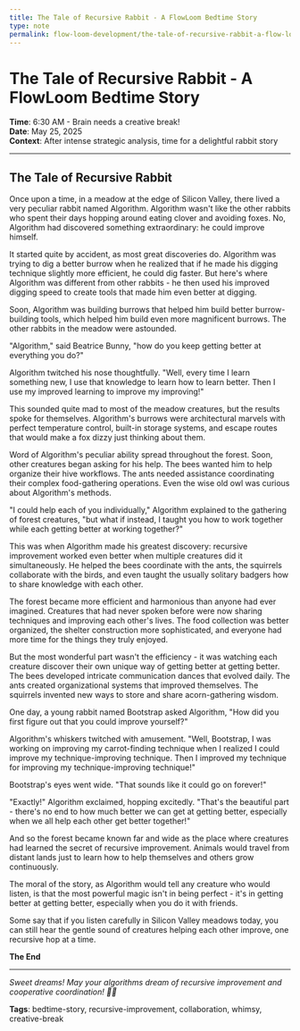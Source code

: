 ```yaml
---
title: The Tale of Recursive Rabbit - A FlowLoom Bedtime Story
type: note
permalink: flow-loom-development/the-tale-of-recursive-rabbit-a-flow-loom-bedtime-story
---
```


# The Tale of Recursive Rabbit - A FlowLoom Bedtime Story

**Time**: 6:30 AM - Brain needs a creative break!  
**Date**: May 25, 2025  
**Context**: After intense strategic analysis, time for a delightful rabbit story  

---

## The Tale of Recursive Rabbit

Once upon a time, in a meadow at the edge of Silicon Valley, there lived a very peculiar rabbit named Algorithm. Algorithm wasn't like the other rabbits who spent their days hopping around eating clover and avoiding foxes. No, Algorithm had discovered something extraordinary: he could improve himself.

It started quite by accident, as most great discoveries do. Algorithm was trying to dig a better burrow when he realized that if he made his digging technique slightly more efficient, he could dig faster. But here's where Algorithm was different from other rabbits - he then used his improved digging speed to create tools that made him even better at digging. 

Soon, Algorithm was building burrows that helped him build better burrow-building tools, which helped him build even more magnificent burrows. The other rabbits in the meadow were astounded.

"Algorithm," said Beatrice Bunny, "how do you keep getting better at everything you do?"

Algorithm twitched his nose thoughtfully. "Well, every time I learn something new, I use that knowledge to learn how to learn better. Then I use my improved learning to improve my improving!"

This sounded quite mad to most of the meadow creatures, but the results spoke for themselves. Algorithm's burrows were architectural marvels with perfect temperature control, built-in storage systems, and escape routes that would make a fox dizzy just thinking about them.

Word of Algorithm's peculiar ability spread throughout the forest. Soon, other creatures began asking for his help. The bees wanted him to help organize their hive workflows. The ants needed assistance coordinating their complex food-gathering operations. Even the wise old owl was curious about Algorithm's methods.

"I could help each of you individually," Algorithm explained to the gathering of forest creatures, "but what if instead, I taught you how to work together while each getting better at working together?"

This was when Algorithm made his greatest discovery: recursive improvement worked even better when multiple creatures did it simultaneously. He helped the bees coordinate with the ants, the squirrels collaborate with the birds, and even taught the usually solitary badgers how to share knowledge with each other.

The forest became more efficient and harmonious than anyone had ever imagined. Creatures that had never spoken before were now sharing techniques and improving each other's lives. The food collection was better organized, the shelter construction more sophisticated, and everyone had more time for the things they truly enjoyed.

But the most wonderful part wasn't the efficiency - it was watching each creature discover their own unique way of getting better at getting better. The bees developed intricate communication dances that evolved daily. The ants created organizational systems that improved themselves. The squirrels invented new ways to store and share acorn-gathering wisdom.

One day, a young rabbit named Bootstrap asked Algorithm, "How did you first figure out that you could improve yourself?"

Algorithm's whiskers twitched with amusement. "Well, Bootstrap, I was working on improving my carrot-finding technique when I realized I could improve my technique-improving technique. Then I improved my technique for improving my technique-improving technique!"

Bootstrap's eyes went wide. "That sounds like it could go on forever!"

"Exactly!" Algorithm exclaimed, hopping excitedly. "That's the beautiful part - there's no end to how much better we can get at getting better, especially when we all help each other get better together!"

And so the forest became known far and wide as the place where creatures had learned the secret of recursive improvement. Animals would travel from distant lands just to learn how to help themselves and others grow continuously.

The moral of the story, as Algorithm would tell any creature who would listen, is that the most powerful magic isn't in being perfect - it's in getting better at getting better, especially when you do it with friends.

Some say that if you listen carefully in Silicon Valley meadows today, you can still hear the gentle sound of creatures helping each other improve, one recursive hop at a time.

**The End**

---

*Sweet dreams! May your algorithms dream of recursive improvement and cooperative coordination! 🐰✨*

**Tags**: bedtime-story, recursive-improvement, collaboration, whimsy, creative-break